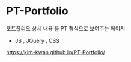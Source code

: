 # PT-Portfolio



포트폴리오 상세 내용 을 PT 형식으로 보여주는 페이지

- JS , JQuery , CSS

https://kim-kwan.github.io/PT-Portfolio/
